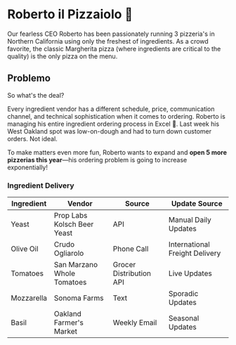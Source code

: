 # Roberto il Pizzaiolo 🍕

Our fearless CEO Roberto has been passionately running 3 pizzeria's in Northern California using only the freshest of ingredients. As a crowd favorite, the classic Margherita pizza (where ingredients are critical to the quality) is the only pizza on the menu.

## Problemo

So what's the deal?

Every ingredient vendor has a different schedule, price, communication channel, and technical sophistication when it comes to ordering. Roberto is managing his entire ingredient ordering process in Excel 🤯. Last week his West Oakland spot was low-on-dough and had to turn down customer orders. Not ideal.

To make matters even more fun, Roberto wants to expand and **open 5 more pizzerias this year**—his ordering problem is going to increase exponentially!


### Ingredient Delivery
| Ingredient  | Vendor | Source | Update Source |
| ------------- | ------------- | ------ | ------ | 
| Yeast  | Prop Labs Kolsch Beer Yeast | API | Manual Daily Updates |
| Olive Oil | Crudo Ogliarolo | Phone Call | International Freight Delivery |
| Tomatoes | San Marzano Whole Tomatoes | Grocer Distribution API | Live Updates |
| Mozzarella | Sonoma Farms | Text | Sporadic Updates |
| Basil | Oakland Farmer's Market | Weekly Email | Seasonal Updates | 
